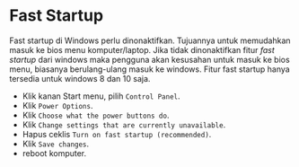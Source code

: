 # Fast Startup

Fast startup di Windows perlu dinonaktifkan. Tujuannya untuk memudahkan masuk ke bios menu komputer/laptop. Jika tidak dinonaktifkan fitur _fast startup_ dari windows maka pengguna akan kesusahan untuk masuk ke bios menu, biasanya berulang-ulang masuk ke windows. Fitur fast startup hanya tersedia untuk windows 8 dan 10 saja.

- Klik kanan Start menu, pilih `Control Panel`.
- Klik `Power Options`.
- Klik `Choose what the power buttons do`.
- Klik `Change settings that are currently unavailable`.
- Hapus ceklis `Turn on fast startup (recommended)`.
- Klik `Save changes`.
- reboot komputer.
